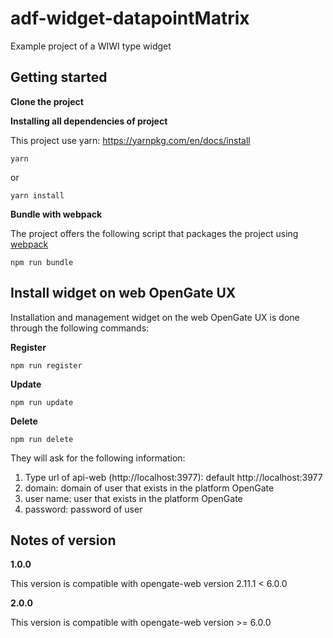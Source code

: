 # adf-widget-datapointMatrix

Example project of a WIWI type widget

## Getting started

**Clone the project**

**Installing all dependencies of project**

This project use yarn: https://yarnpkg.com/en/docs/install

```
yarn
```

or 

```
yarn install
```

**Bundle with webpack**

The project offers the following script that packages the project using [webpack](https://webpack.js.org/)


```
npm run bundle
```

## Install widget on web OpenGate UX

Installation and management widget on the web OpenGate UX is done through the following commands:

**Register**

```
npm run register
```

**Update**

```
npm run update
```

**Delete**

```
npm run delete
```

They will ask for the following information:

1. Type url of api-web (http://localhost:3977): default http://localhost:3977
2. domain: domain of user that exists in the platform OpenGate
3. user name: user that exists in the platform OpenGate
4. password: password of user

## Notes of version

**1.0.0**

This version is compatible with opengate-web version 2.11.1 < 6.0.0

**2.0.0**

This version is compatible with opengate-web version >= 6.0.0